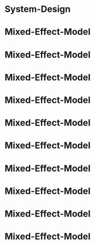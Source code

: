 # System-Design
# Mixed-Effect-Model
# Mixed-Effect-Model
# Mixed-Effect-Model
# Mixed-Effect-Model
# Mixed-Effect-Model
# Mixed-Effect-Model
# Mixed-Effect-Model
# Mixed-Effect-Model
# Mixed-Effect-Model
# Mixed-Effect-Model
